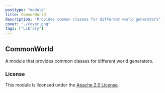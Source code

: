 ```yaml
---
posttype: "module" 
title: CommonWorld
description: "Provides common classes for different world generators"
cover: "./cover.png"
tags: ["Library"]
---
```


## CommonWorld

A module that provides common classes for different world generators.


### License

This module is licensed under the [Apache 2.0 License](http://www.apache.org/licenses/LICENSE-2.0.html).
